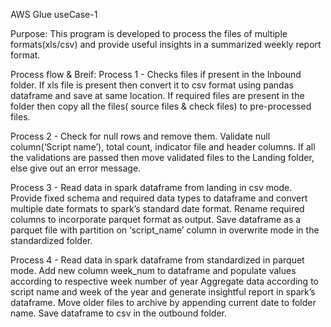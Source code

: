 AWS Glue useCase-1

Purpose: 
This program is developed to process the files of multiple formats(xls/csv) and provide useful insights in a summarized weekly report format.

Process flow & Breif:
Process 1 -
Checks files if present in the Inbound folder. If xls file is present then convert it to csv format using pandas dataframe and save at same location.
If required files are present in the folder then copy all the files( source files & check files) to pre-processed files.

Process 2 -
Check for null rows and remove them. Validate null column(‘Script name’), total count, indicator file and header columns.
If all the validations are passed then move validated files to the Landing folder, else give out an error message.

Process 3 -
Read data in spark dataframe from landing in csv mode.
Provide fixed schema and required data types to dataframe and convert multiple date formats to spark’s standard date format.
Rename required columns to incorporate parquet format as output.
Save dataframe as a parquet file with partition on ‘script_name’ column in overwrite mode in the standardized folder.

Process 4 -
Read data in spark dataframe from standardized in parquet mode.
Add new column week_num to dataframe and populate values according to respective week number of year
Aggregate data according to script name and week of the year and generate insightful report in spark’s dataframe.
Move older files to archive by appending current date to folder name.
Save dataframe to csv in the outbound folder.
